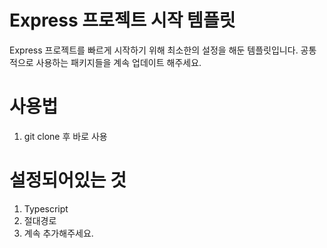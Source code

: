 # Express 프로젝트 시작 템플릿

Express 프로젝트를 빠르게 시작하기 위해 최소한의 설정을 해둔 템플릿입니다.
공통적으로 사용하는 패키지들을 계속 업데이트 해주세요.

# 사용법

1. git clone 후 바로 사용

# 설정되어있는 것
1. Typescript
2. 절대경로
3. 계속 추가해주세요.
